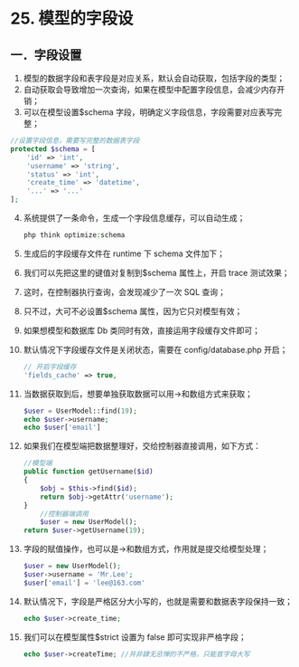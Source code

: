 # 25. 模型的字段设

## 一．字段设置 

1. 模型的数据字段和表字段是对应关系，默认会自动获取，包括字段的类型； 
1. 自动获取会导致增加一次查询，如果在模型中配置字段信息，会减少内存开销；
1. 可以在模型设置$schema 字段，明确定义字段信息，字段需要对应表写完整；

```php
//设置字段信息，需要写完整的数据表字段
protected $schema = [
    'id' => 'int',
    'username' => 'string',
    'status' => 'int',
    'create_time' => 'datetime',
    '...' => '...'
];
```

4. 系统提供了一条命令，生成一个字段信息缓存，可以自动生成； 

   ```php
   php think optimize:schema
   ```

5. 生成后的字段缓存文件在 runtime 下 schema 文件加下；

6. 我们可以先把这里的键值对复制到$schema 属性上，开启 trace 测试效果；

7. 这时，在控制器执行查询，会发现减少了一次 SQL 查询；

8. 只不过，大可不必设置$schema 属性，因为它只对模型有效；

9. 如果想模型和数据库 Db 类同时有效，直接运用字段缓存文件即可；

10. 默认情况下字段缓存文件是关闭状态，需要在 config/database.php 开启； 

    ```php
    // 开启字段缓存 
    'fields_cache' => true,
    ```

11. 当数据获取到后，想要单独获取数据可以用->和数组方式来获取； 

    ```php
    $user = UserModel::find(19);
    echo $user->username;
    echo $user['email']
    ```

12. 如果我们在模型端把数据整理好，交给控制器直接调用，如下方式：

    ```php
    //模型端
    public function getUsername($id)
    {
        $obj = $this->find($id);
        return $obj->getAttr('username');
    }
    	//控制器端调用
    	$user = new UserModel();
    return $user->getUsername(19);
    ```

13. 字段的赋值操作，也可以是->和数组方式，作用就是提交给模型处理；

    ```php
    $user = new UserModel();
    $user->username = 'Mr.Lee';
    $user['email'] = 'lee@163.com'
    ```

14. 默认情况下，字段是严格区分大小写的，也就是需要和数据表字段保持一致； 

    ```php
    echo $user->create_time;
    ```

15. 我们可以在模型属性$strict 设置为 false 即可实现非严格字段； 

    ```php
    echo $user->createTime; //并非肆无忌惮的不严格，只能首字母大写
    ```

    




























































































